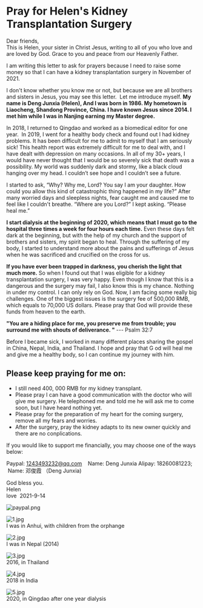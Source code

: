 # Pray for Helen's Kidney Transplantation Surgery

Dear friends,   
This is Helen, your sister in Christ Jesus, writing to all of you who love and are loved by God. Grace to you and peace from our Heavenly Father.   

I am writing this letter to ask for prayers because I need to raise some money so that I can have a kidney transplantation surgery in November of 2021. 

I don't know whether you know me or not, but because we are all brothers and sisters in Jesus, you may see this letter.  Let me introduce myself. **My name is Deng Junxia (Helen), And I was born in 1986. My hometown is Liaocheng, Shandong Province, China. I have known Jesus since 2014. I met him while I was in Nanjing earning my Master degree.** 

In 2018, I returned to Qingdao and worked as a biomedical editor for one year.  In 2019, I went for a healthy body check and found out I had kidney problems. It has been difficult for me to admit to myself that I am seriously sick! This health report was extremely difficult for me to deal with, and I have dealt with depression on many occasions. In all of my 30+ years, I would have never thought that I would be so severely sick that death was a possibility. My world was suddenly dark and stormy, like a black cloud hanging over my head. I couldn’t see hope and I couldn’t see a future. 

I started to ask, “Why? Why me, Lord? You say I am your daughter. How could you allow this kind of catastrophic thing happened in my life?” After many worried days and sleepless nights, fear caught me and caused me to feel like I couldn't breathe. “Where are you Lord?” I kept asking. “Please heal me.” 

**I start dialysis at the beginning of 2020, which means that I must go to the hospital three times a week for four hours each time.** Even these days felt dark at the beginning, but with the help of my church and the support of brothers and sisters, my spirit began to heal. Through the suffering of my body, I started to understand more about the pains and sufferings of Jesus when he was sacrificed and crucified on the cross for us. 

**If you have ever been trapped in darkness, you cherish the light that much more.** So when I found out that I was eligible for a kidney transplantation surgery, I was very happy. Even though I know that this is a dangerous and the surgery may fail, I also know this is my chance. Nothing in under my control. I can only rely on God. 
Now, I am facing some really big challenges. One of the biggest issues is the surgery fee of 500,000 RMB, which equals to 70,000 US dollars. Please pray that God will provide these funds from heaven to the earth. 

**"You are a hiding place for me, you preserve me from trouble; you surround me with shouts of deliverance. "** --- Psalm 32:7

Before I became sick, I worked in many different places sharing the gospel in China, Nepal, India, and Thailand. I hope and pray that G od will heal me and give me a healthy body, so I can continue my journey with him.
## Please keep praying for me on:  
* I still need 400, 000 RMB for my kidney transplant.
* Please pray I can have a good communication with the doctor who will give me surgery. He telephoned me and told me he will ask me to come soon, but I have heard nothing yet.
* Please pray for the preparation of my heart for the coming surgery, remove all my fears and worries.
* After the surgery, pray the kidney adapts to its new owner quickly and there are no conplications. 

If you would like to support me financially, you may choose one of the ways below:

Paypal: 1243493232@qq.com    Name: Deng Junxia
Alipay: 18260081223;   Name: 邓俊霞 （Deng Junxia)

God bless you.   
Helen    
love  2021-9-14   

![paypal.png](/images/paypal.png)   

![1.jpg](/images/1.jpg)   
I was in Anhui, with children from the orphange   

![2.jpg](/images/2.jpg)   
I was in Nepal (2014)    

![3.jpg](/images/3.jpg)   
2016, in Thailand    

![4.jpg](/images/4.jpg)   
2018 in India     

![5.jpg](/images/5.jpg)      
2020, in Qingdao after one year dialysis    
